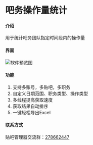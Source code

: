 # 吧务操作量统计

#### 介绍
用于统计吧务团队指定时间段内的操作量

#### 界面
![软件预览图](https://www.bakasnow.com/tuchuang/wbczltj.png "wbczltj.png")

#### 功能
1. 支持多账号，多贴吧，多职务
2. 自定义日期范围、职务类型、操作类型
3. 多线程提高获取速度
4. 获取结果自动排序
5. 一键轻松导出Excel

#### 联系方式
贴吧管理器交流群：[278662447](https://www.bakasnow.com/lianjie/fbq)  
